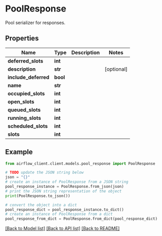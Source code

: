 # PoolResponse

Pool serializer for responses.

## Properties

Name | Type | Description | Notes
------------ | ------------- | ------------- | -------------
**deferred_slots** | **int** |  | 
**description** | **str** |  | [optional] 
**include_deferred** | **bool** |  | 
**name** | **str** |  | 
**occupied_slots** | **int** |  | 
**open_slots** | **int** |  | 
**queued_slots** | **int** |  | 
**running_slots** | **int** |  | 
**scheduled_slots** | **int** |  | 
**slots** | **int** |  | 

## Example

```python
from airflow_client.client.models.pool_response import PoolResponse

# TODO update the JSON string below
json = "{}"
# create an instance of PoolResponse from a JSON string
pool_response_instance = PoolResponse.from_json(json)
# print the JSON string representation of the object
print(PoolResponse.to_json())

# convert the object into a dict
pool_response_dict = pool_response_instance.to_dict()
# create an instance of PoolResponse from a dict
pool_response_from_dict = PoolResponse.from_dict(pool_response_dict)
```
[[Back to Model list]](../README.md#documentation-for-models) [[Back to API list]](../README.md#documentation-for-api-endpoints) [[Back to README]](../README.md)


